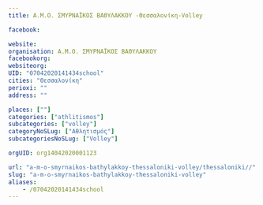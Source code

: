 ```yaml
---
title: Α.Μ.Ο. ΣΜΥΡΝΑΪΚΟΣ ΒΑΘΥΛΑΚΚΟΥ -Θεσσαλονίκη-Volley

facebook:

website:
organisation: Α.Μ.Ο. ΣΜΥΡΝΑΪΚΟΣ ΒΑΘΥΛΑΚΚΟΥ 
facebookorg:
websiteorg:
UID: "07042020141434school"
cities: "Θεσσαλονίκη"
perioxi: ""
address: ""

places: [""]
categories: ["athlitismos"]
subcategories: ["volley"]
categoryNoSLug: ["Αθλητισμός"]
subcategoriesNoSLug: ["Volley"]

orgUID: org14042020001123

url: "a-m-o-smyrnaikos-bathylakkoy-thessaloniki-volley/thessaloniki//"
slug: "a-m-o-smyrnaikos-bathylakkoy-thessaloniki-volley"
aliases:
    - /07042020141434school
---
```





